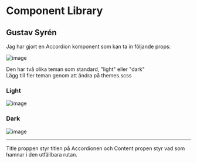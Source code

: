 # Component Library
## Gustav Syrén

Jag har gjort en Accordion komponent som kan ta in följande props:  
  
![image](https://github.com/Deave7/gustav-component/assets/136354455/c9be0200-7bf3-4669-be55-c753ae2637ce)
  
Den har två olika teman som standard, "light" eller "dark"  
Lägg till fler teman genom att ändra på themes.scss

### Light
![image](https://github.com/Deave7/gustav-component/assets/136354455/ab048aba-4f5e-4264-8492-15e2541e44ce)

### Dark

![image](https://github.com/Deave7/gustav-component/assets/136354455/9f64d883-746f-408a-9200-d60608e9e7d8)

---

Title proppen styr titlen på Accordionen och Content propen styr vad som hamnar i den utfällbara rutan. 



